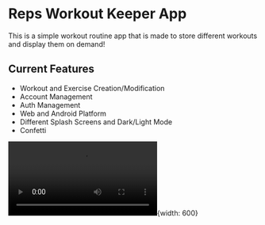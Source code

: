 
# Reps Workout Keeper App
This is a simple workout routine app that is made to store different workouts and display them on demand!  

## Current Features
 * Workout and Exercise Creation/Modification
 * Account Management
 * Auth Management
 * Web and Android Platform
 * Different Splash Screens and Dark/Light Mode
 * Confetti


![](./repsDemoSmall.mp4){width: 600}
